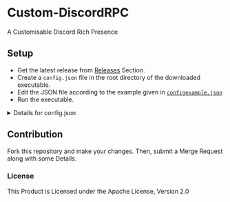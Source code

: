 # Custom-DiscordRPC
 A Customisable Discord Rich Presence

 ## Setup
 * Get the latest release from [Releases](https://github.com/Loki2442/Custom-DiscordRPC/releases) Section.
 * Create a `config.json` file in the root directory of the downloaded executable.
 * Edit the JSON file according to the example given in [`configexample.json`](./configexample.json)
 * Run the executable.

 <details>
  <summary>Details for config.json</summary>
  
  * Create an application in [Discord Developer Portal](https://discord.com/developers/applications).
  * Use the Application ID thus given as Client ID.
  * Go to the Rich Presence Section of your Application & under the Rich Presence Assets, Add Images(s) you want to use in the Rich Presence.
  * Then, go to the Visualizer and set the desired Fields. Use the Show Code Menu to get the variables for `config.json` file.
</details>

## Contribution
Fork this repository and make your changes. Then, submit a Merge Request along with some Details.

### License
This Product is Licensed under the Apache License, Version 2.0